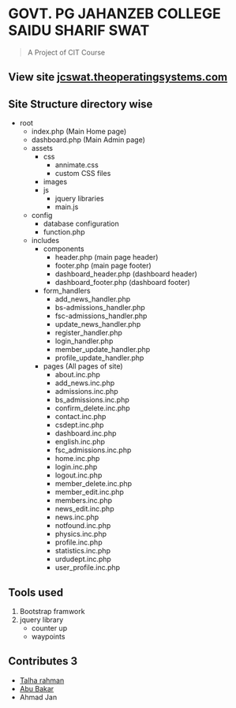 # GOVT. PG JAHANZEB COLLEGE SAIDU SHARIF SWAT

> A Project of CIT Course

## View site [jcswat.theoperatingsystems.com](https://jcswat.theoperatingsystems.com/)

## Site Structure directory wise

- root
  - index.php (Main Home page)
  - dashboard.php (Main Admin page)
  - assets
    - css
      - annimate.css
      - custom CSS files
    - images
    - js
      - jquery libraries
      - main.js
  - config
    - database configuration
    - function.php
  - includes
    - components
      - header.php (main page header)
      - footer.php (main page footer)
      - dashboard_header.php (dashboard header)
      - dashboard_footer.php (dashboard footer)
    - form_handlers
      - add_news_handler.php
      - bs-admissions_handler.php
      - fsc-admissions_handler.php
      - update_news_handler.php
      - register_handler.php
      - login_handler.php
      - member_update_handler.php
      - profile_update_handler.php
    - pages (All pages of site)
      - about.inc.php
      - add_news.inc.php
      - admissions.inc.php
      - bs_admissions.inc.php
      - confirm_delete.inc.php
      - contact.inc.php
      - csdept.inc.php
      - dashboard.inc.php
      - english.inc.php
      - fsc_admissions.inc.php
      - home.inc.php
      - login.inc.php
      - logout.inc.php
      - member_delete.inc.php
      - member_edit.inc.php
      - members.inc.php
      - news_edit.inc.php
      - news.inc.php
      - notfound.inc.php
      - physics.inc.php
      - profile.inc.php
      - statistics.inc.php
      - urdudept.inc.php
      - user_profile.inc.php

## Tools used

1. Bootstrap framwork
2. jquery library
   - counter up
   - waypoints

## Contributes __3__

- [Talha rahman](https://github.com/itzbUnny1)
- [Abu Bakar](https://github.com/bakarfreelancer/)
- Ahmad Jan